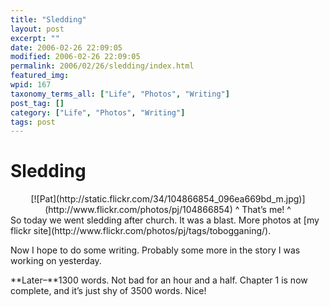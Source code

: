 ```yaml
---
title: "Sledding"
layout: post
excerpt: ""
date: 2006-02-26 22:09:05
modified: 2006-02-26 22:09:05
permalink: 2006/02/26/sledding/index.html
featured_img: 
wpid: 167
taxonomy_terms_all: ["Life", "Photos", "Writing"]
post_tag: []
category: ["Life", "Photos", "Writing"]
tags: post
---
```


# Sledding

<div style="text-align: center">[![Pat](http://static.flickr.com/34/104866854_096ea669bd_m.jpg)](http://www.flickr.com/photos/pj/104866854)  
^ That’s me! ^</div> So today we went sledding after church. It was a blast. More photos at [my flickr site](http://www.flickr.com/photos/pj/tags/tobogganing/).

Now I hope to do some writing. Probably some more in the story I was working on yesterday.

**Later–**1300 words. Not bad for an hour and a half. Chapter 1 is now complete, and it’s just shy of 3500 words. Nice!